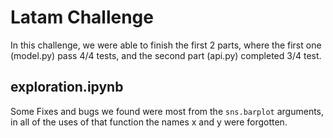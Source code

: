 # Latam Challenge

In this challenge, we were able to finish the first 2 parts, where the first one (model.py) pass 4/4 tests, and the second part (api.py) completed 3/4 test.

## exploration.ipynb

Some Fixes and bugs we found were most from the `sns.barplot` arguments, in all of the uses of that function the names x and y were forgotten.

